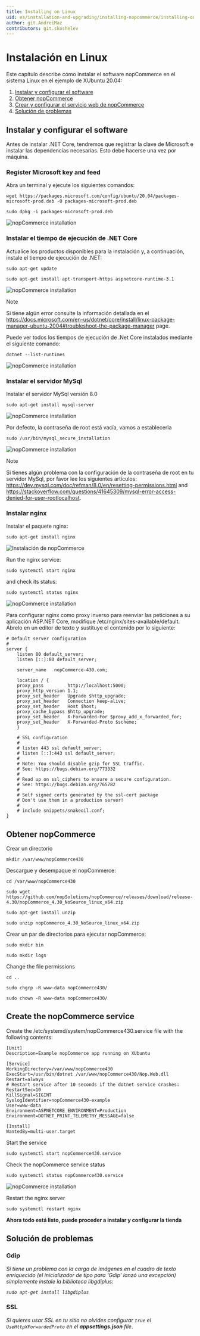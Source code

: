 ```yaml
---
title: Installing on Linux
uid: es/installation-and-upgrading/installing-nopcommerce/installing-on-linux
author: git.AndreiMaz
contributors: git.skoshelev
---
```


# Instalación en Linux

Este capítulo describe cómo instalar el software nopCommerce en el sistema Linux en el ejemplo de XUbuntu 20.04:

1. [Instalar y configurar el software](#install-and-configure-software)
1. [Obtener nopCommerce](#get-nopcommerce)
1. [Crear y configurar el servicio web de nopCommerce](#create-the-nopcommerce-service)
1. [Solución de problemas](#troubleshooting)

## Instalar y configurar el software

Antes de instalar .NET Core, tendremos que registrar la clave de Microsoft e instalar las dependencias necesarias. Esto debe hacerse una vez por máquina.

### Register Microsoft key and feed

Abra un terminal y ejecute los siguientes comandos:

`wget https://packages.microsoft.com/config/ubuntu/20.04/packages-microsoft-prod.deb -O packages-microsoft-prod.deb`

`sudo dpkg -i packages-microsoft-prod.deb`

![nopCommerce installation](_static/installing-on-linux/register_key.jpg)

### Instalar el tiempo de ejecución de .NET Core

Actualice los productos disponibles para la instalación y, a continuación, instale el tiempo de ejecución de .NET:

`sudo apt-get update`

`sudo apt-get install apt-transport-https aspnetcore-runtime-3.1`

![nopCommerce installation](_static/installing-on-linux/net_core.jpg)

> [!NOTE]
> 
> Si tiene algún error consulte la información detallada en el https://docs.microsoft.com/en-us/dotnet/core/install/linux-package-manager-ubuntu-2004#troubleshoot-the-package-manager page.

Puede ver todos los tiempos de ejecución de .Net Core instalados mediante el siguiente comando:

`dotnet --list-runtimes`

![nopCommerce installation](_static/installing-on-linux/list_runtimes.jpg)

### Instalar el servidor MySql

Instalar el servidor MySql versión 8.0

`sudo apt-get install mysql-server`

![nopCommerce installation](_static/installing-on-linux/install_mysql.jpg)

Por defecto, la contraseña de root está vacía, vamos a establecerla

`sudo /usr/bin/mysql_secure_installation`

![nopCommerce installation](_static/installing-on-linux/config_mysql.jpg)

> [!NOTE]
> 
> Si tienes algún problema con la configuración de la contraseña de root en tu servidor MySql, por favor lee los siguientes artículos:
> https://dev.mysql.com/doc/refman/8.0/en/resetting-permissions.html and
https://stackoverflow.com/questions/41645309/mysql-error-access-denied-for-user-rootlocalhost.

### Instalar nginx

Instalar el paquete nginx:

`sudo apt-get install nginx`

![Instalación de nopCommerce](_static/installing-on-linux/install_nginx.jpg)

Run the nginx service:

`sudo systemctl start nginx`

and check its status:

`sudo systemctl status nginx`

![nopCommerce installation](_static/installing-on-linux/status_nginx.jpg)

Para configurar nginx como proxy inverso para reenviar las peticiones a su aplicación ASP.NET Core, modifique /etc/nginx/sites-available/default. Ábrelo en un editor de texto y sustituye el contenido por lo siguiente:

```
# Default server configuration
#
server {
    listen 80 default_server;
    listen [::]:80 default_server;

    server_name   nopCommerce-430.com;

    location / {
    proxy_pass         http://localhost:5000;
    proxy_http_version 1.1;
    proxy_set_header   Upgrade $http_upgrade;
    proxy_set_header   Connection keep-alive;
    proxy_set_header   Host $host;
    proxy_cache_bypass $http_upgrade;
    proxy_set_header   X-Forwarded-For $proxy_add_x_forwarded_for;
    proxy_set_header   X-Forwarded-Proto $scheme;
    }

    # SSL configuration
    #
    # listen 443 ssl default_server;
    # listen [::]:443 ssl default_server;
    #
    # Note: You should disable gzip for SSL traffic.
    # See: https://bugs.debian.org/773332
    #
    # Read up on ssl_ciphers to ensure a secure configuration.
    # See: https://bugs.debian.org/765782
    #
    # Self signed certs generated by the ssl-cert package
    # Don't use them in a production server!
    #
    # include snippets/snakeoil.conf;
}
```

## Obtener nopCommerce

Crear un directorio

`mkdir /var/www/nopCommerce430`

Descargue y desempaque el nopCommerce:

`cd /var/www/nopCommerce430`

`sudo wget https://github.com/nopSolutions/nopCommerce/releases/download/release-4.30/nopCommerce_4.30_NoSource_linux_x64.zip`

`sudo apt-get install unzip`

`sudo unzip nopCommerce_4.30_NoSource_linux_x64.zip`

Crear un par de directorios para ejecutar nopCommerce:

`sudo mkdir bin`

`sudo mkdir logs`

Change the file permissions

`cd ..`

`sudo chgrp -R www-data nopCommerce430/`

`sudo chown -R www-data nopCommerce430/`

## Create the nopCommerce service

Create the /etc/systemd/system/nopCommerce430.service file with the following contents:

```
[Unit]
Description=Example nopCommerce app running on XUbuntu

[Service]
WorkingDirectory=/var/www/nopCommerce430
ExecStart=/usr/bin/dotnet /var/www/nopCommerce430/Nop.Web.dll
Restart=always
# Restart service after 10 seconds if the dotnet service crashes:
RestartSec=10
KillSignal=SIGINT
SyslogIdentifier=nopCommerce430-example
User=www-data
Environment=ASPNETCORE_ENVIRONMENT=Production
Environment=DOTNET_PRINT_TELEMETRY_MESSAGE=false

[Install]
WantedBy=multi-user.target
```

Start the service

`sudo systemctl start nopCommerce430.service`

Check the nopCommerce service status

`sudo systemctl status nopCommerce430.service`

![nopCommerce installation](_static/installing-on-linux/status_nopCommerce.jpg)

Restart the nginx server

`sudo systemctl restart nginx`

**Ahora todo está listo, puede proceder a instalar y configurar la tienda**

## Solución de problemas

### Gdip

*Si tiene un problema con la carga de imágenes en el cuadro de texto enriquecido (el inicializador de tipo para 'Gdip' lanzó una excepción) simplemente instale la biblioteca libgdiplus*:

*`sudo apt-get install libgdiplus`*

### SSL

*Si quieres usar SSL en tu sitio no olvides configurar `true` el `UseHttpXForwardedProto` en el **appsettings.json** file*.
